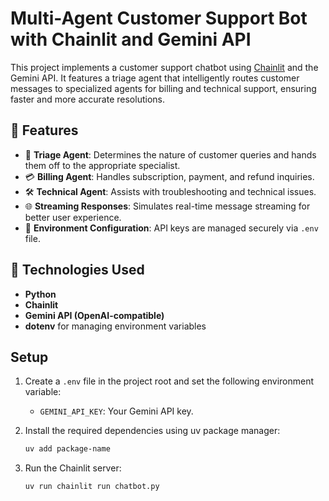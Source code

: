 # Multi-Agent Customer Support Bot with Chainlit and Gemini API

This project implements a customer support chatbot using [Chainlit](https://docs.chainlit.io/) and the Gemini API. It features a triage agent that intelligently routes customer messages to specialized agents for billing and technical support, ensuring faster and more accurate resolutions.

## 🚀 Features

- 🤖 **Triage Agent**: Determines the nature of customer queries and hands them off to the appropriate specialist.
- 💳 **Billing Agent**: Handles subscription, payment, and refund inquiries.
- 🛠 **Technical Agent**: Assists with troubleshooting and technical issues.
- 🌐 **Streaming Responses**: Simulates real-time message streaming for better user experience.
- 🔐 **Environment Configuration**: API keys are managed securely via `.env` file.

## 🧰 Technologies Used

- **Python**
- **Chainlit**
- **Gemini API (OpenAI-compatible)**
- **dotenv** for managing environment variables

## Setup

1. Create a `.env` file in the project root and set the following environment variable:
   - `GEMINI_API_KEY`: Your Gemini API key.

2. Install the required dependencies using uv package manager:

   ```bash
   uv add package-name
   ```

3. Run the Chainlit server:

   ```bash
   uv run chainlit run chatbot.py
   ```
